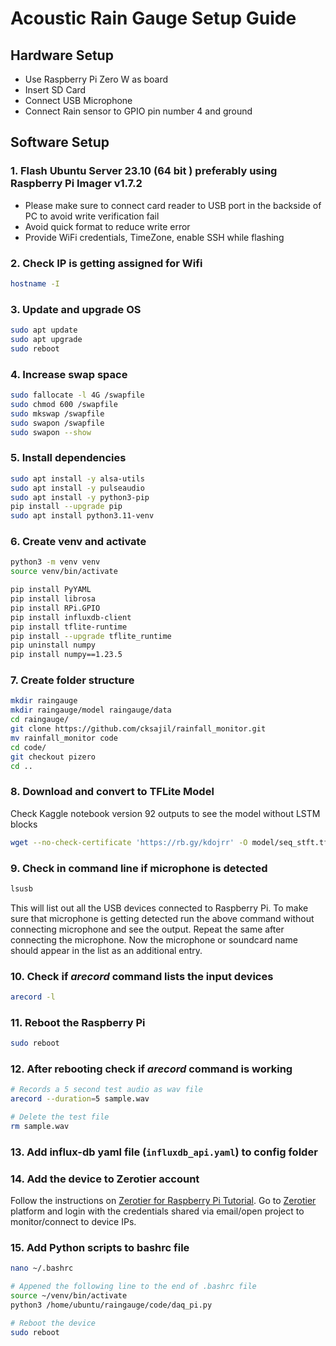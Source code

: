 # Acoustic Rain Gauge Setup Guide

## Hardware Setup
- Use Raspberry Pi Zero W as board 
- Insert SD Card
- Connect USB Microphone
- Connect Rain sensor to GPIO pin number 4 and ground

## Software Setup
### 1. Flash Ubuntu Server 23.10 (64 bit ) preferably using Raspberry Pi Imager v1.7.2

- Please make sure to connect card reader to USB port in the backside of PC to avoid write verification fail
- Avoid quick format to reduce write error
- Provide WiFi credentials, TimeZone, enable SSH while flashing

### 2. Check IP is getting assigned for Wifi

```bash
hostname -I
```

### 3. Update and upgrade OS

```bash
sudo apt update
sudo apt upgrade
sudo reboot
```

### 4. Increase swap space
```bash
sudo fallocate -l 4G /swapfile
sudo chmod 600 /swapfile
sudo mkswap /swapfile
sudo swapon /swapfile
sudo swapon --show
```

### 5. Install dependencies

```bash
sudo apt install -y alsa-utils
sudo apt install -y pulseaudio
sudo apt install -y python3-pip
pip install --upgrade pip
sudo apt install python3.11-venv
```

### 6. Create venv and activate

```bash
python3 -m venv venv
source venv/bin/activate
```

```bash
pip install PyYAML
pip install librosa
pip install RPi.GPIO
pip install influxdb-client
pip install tflite-runtime
pip install --upgrade tflite_runtime
pip uninstall numpy
pip install numpy==1.23.5
```
### 7. Create folder structure
```bash
mkdir raingauge
mkdir raingauge/model raingauge/data
cd raingauge/
git clone https://github.com/cksajil/rainfall_monitor.git
mv rainfall_monitor code
cd code/
git checkout pizero
cd ..
```

### 8. Download and convert to TFLite Model
Check Kaggle notebook version 92 outputs to see the model without LSTM blocks
```bash
wget --no-check-certificate 'https://rb.gy/kdojrr' -O model/seq_stft.tflite
```


### 9. Check in command line if microphone is detected
```bash
lsusb
```
This will list out all the USB devices connected to Raspberry Pi. To make sure that microphone is getting detected run the above command without connecting microphone and see the output. Repeat the same after connecting the microphone. Now the microphone or soundcard name should appear in the list as an additional entry.

### 10. Check if $arecord$ command lists the input devices
```bash
arecord -l
```

### 11. Reboot the Raspberry Pi
```bash
sudo reboot
```

### 12. After rebooting check if $arecord$ command is working
```bash
# Records a 5 second test audio as wav file
arecord --duration=5 sample.wav

# Delete the test file
rm sample.wav
```

### 13. Add influx-db yaml file (`influxdb_api.yaml`) to config folder

### 14. Add the device to Zerotier account

Follow the instructions on [Zerotier for Raspberry Pi Tutorial](https://pimylifeup.com/raspberry-pi-zerotier/). Go to  [Zerotier](https://my.zerotier.com/) platform and login with the credentials shared via email/open project to monitor/connect to device IPs.

### 15. Add Python scripts to bashrc file  

```bash
nano ~/.bashrc

# Appened the following line to the end of .bashrc file
source ~/venv/bin/activate
python3 /home/ubuntu/raingauge/code/daq_pi.py

# Reboot the device
sudo reboot
```


